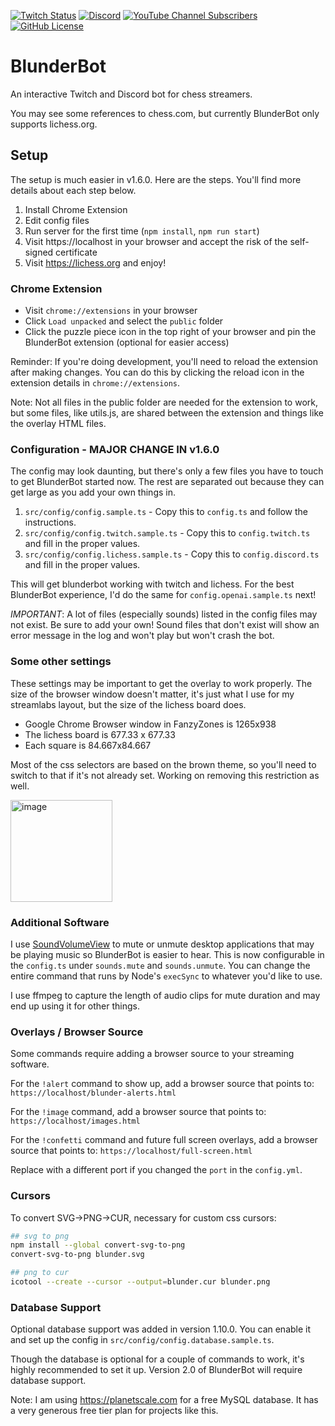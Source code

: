 [![Twitch Status](https://img.shields.io/twitch/status/NateBrady23)](https://twitch.tv/NateBrady23)
[![Discord](https://img.shields.io/discord/833463969027981332?label=Discord&logo=discord&style=flat)](https://discord.gg/MfsRvaMeqU)
[![YouTube Channel Subscribers](https://img.shields.io/youtube/channel/subscribers/UCNmr4iM5RfHc8L_DfIIb_ow)](https://youtube.com/@natebrady)
[![GitHub License](https://img.shields.io/github/license/NateBrady23/blunderbot)](https://github.com/NateBrady23/blunderbot/blob/main/LICENSE)

# BlunderBot

An interactive Twitch and Discord bot for chess streamers.

You may see some references to chess.com, but currently BlunderBot only supports lichess.org.

## Setup

The setup is much easier in v1.6.0. Here are the steps. You'll find more details about each step below.

1. Install Chrome Extension
2. Edit config files
3. Run server for the first time (`npm install`, `npm run start`)
4. Visit https://localhost in your browser and accept the risk of the self-signed certificate
5. Visit https://lichess.org and enjoy!

### Chrome Extension

- Visit `chrome://extensions` in your browser
- Click `Load unpacked` and select the `public` folder
- Click the puzzle piece icon in the top right of your browser and pin the BlunderBot extension (optional for easier access)

Reminder: If you're doing development, you'll need to reload the extension after making changes. You can do this by clicking the reload icon in the extension details in `chrome://extensions`.

Note: Not all files in the public folder are needed for the extension to work, but some files, like utils.js, are shared between the extension and things like the overlay HTML files.

### Configuration - MAJOR CHANGE IN v1.6.0

The config may look daunting, but there's only a few files you have to touch to get BlunderBot started now. The rest are separated out because they can get large as you add your own things in.

1. `src/config/config.sample.ts` - Copy this to `config.ts` and follow the instructions.
2. `src/config/config.twitch.sample.ts` - Copy this to `config.twitch.ts` and fill in the proper values.
3. `src/config/config.lichess.sample.ts` - Copy this to `config.discord.ts` and fill in the proper values.

This will get blunderbot working with twitch and lichess. For the best BlunderBot experience, I'd do the same for `config.openai.sample.ts` next!

_IMPORTANT_: A lot of files (especially sounds) listed in the config files may not exist. Be sure to add your own! Sound files that don't exist will show an error message in the log and won't play but won't crash the bot.

### Some other settings

These settings may be important to get the overlay to work properly. The size of the browser window doesn't matter, it's just what I use for my streamlabs layout, but the size of the lichess board does.

- Google Chrome Browser window in FanzyZones is 1265x938
- The lichess board is 677.33 x 677.33
- Each square is 84.667x84.667

Most of the css selectors are based on the brown theme, so you'll need to switch to that if it's not already set. Working on removing this restriction as well.

<img width="163" alt="image" src="https://github.com/NateBrady23/blunderbot/assets/1304934/7a712ef0-4654-425c-b37e-4dddb1de64e2">

### Additional Software

I use [SoundVolumeView](https://www.nirsoft.net/utils/sound_volume_view.html) to mute or unmute desktop applications that may be playing music so BlunderBot is easier to hear. This is now configurable in the `config.ts` under `sounds.mute` and `sounds.unmute`. You can change the entire command that runs by Node's `execSync` to whatever you'd like to use.

I use ffmpeg to capture the length of audio clips for mute duration and may end up using it for other things.

### Overlays / Browser Source

Some commands require adding a browser source to your streaming software.

For the `!alert` command to show up, add a browser source that points to: `https://localhost/blunder-alerts.html`

For the `!image` command, add a browser source that points to: `https://localhost/images.html`

For the `!confetti` command and future full screen overlays, add a browser source that points to: `https://localhost/full-screen.html`

Replace with a different port if you changed the `port` in the `config.yml`.

### Cursors

To convert SVG->PNG->CUR, necessary for custom css cursors:

```bash
## svg to png
npm install --global convert-svg-to-png
convert-svg-to-png blunder.svg

## png to cur
icotool --create --cursor --output=blunder.cur blunder.png
```

### Database Support

Optional database support was added in version 1.10.0. You can enable it and set up the config in `src/config/config.database.sample.ts`.

Though the database is optional for a couple of commands to work, it's highly recommended to set it up. Version 2.0 of BlunderBot will require database support.

Note: I am using https://planetscale.com for a free MySQL database. It has a very generous free tier plan for projects like this.

